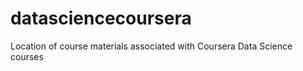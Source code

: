 datasciencecoursera
===================

Location of course materials associated with Coursera Data Science courses
